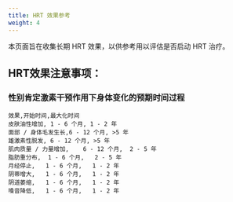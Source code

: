 ```yaml
---
title: HRT 效果参考
weight: 4
---
```


本页面旨在收集长期 HRT 效果，以供参考用以评估是否启动 HRT 治疗。

## HRT效果注意事项：

### 性别肯定激素干预作用下身体变化的预期时间过程

```csv
效果,开始时间,最大化时间
皮肤油性增加, 1 - 6 个月, 1 - 2 年
面部 / 身体毛发生长,6 - 12 个月, >5 年
雄激素性脱发, 6 - 12 个月, >5 年
肌肉质量 / 力量增加,	6 - 12 个月,	2 - 5 年
脂肪重分布,	1 - 6 个月,	2 - 5 年
月经停止,	1 - 6 个月,	1 - 2 年
阴蒂增大,	1 - 6 个月,	1 - 2 年
阴道萎缩,	1 - 6 个月,	1 - 2 年
嗓音降低,	1 - 6 个月,	1 - 2 年
```
